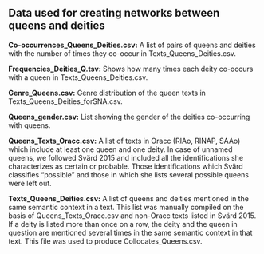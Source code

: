 ## Data used for creating networks between queens and deities

<b>Co-occurrences_Queens_Deities.csv:</b> A list of pairs of queens and deities with the number of times they co-occur in Texts_Queens_Deities.csv.

<b>Frequencies_Deities_Q.tsv:</b> Shows how many times each deity co-occurs with a queen in Texts_Queens_Deities.csv.

<b>Genre_Queens.csv:</b> Genre distribution of the queen texts in Texts_Queens_Deities_forSNA.csv.

<b>Queens_gender.csv:</b> List showing the gender of the deities co-occurring with queens.

<b>Queens_Texts_Oracc.csv:</b> A list of texts in Oracc (RIAo, RINAP, SAAo) which include at least one queen and one deity. In case of unnamed queens, we followed Svärd 2015 and included all the identifications she characterizes as certain or probable. Those identifications which Svärd classifies “possible” and those in which she lists several possible queens were left out.

<b>Texts_Queens_Deities.csv:</b> A list of queens and deities mentioned in the same semantic context in a text. This list was manually compiled on the basis of Queens_Texts_Oracc.csv and non-Oracc texts listed in Svärd 2015. If a deity is listed more than once on a row, the deity and the queen in question are mentioned several times in the same semantic context in that text. This file was used to produce Collocates_Queens.csv.
